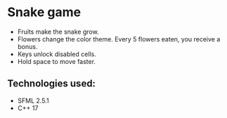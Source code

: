 # Snake game

- Fruits make the snake grow.
- Flowers change the color theme. Every 5 flowers eaten, you receive a bonus.
- Keys unlock disabled cells.
- Hold space to move faster.

## Technologies used:

- SFML 2.5.1
- C++ 17
